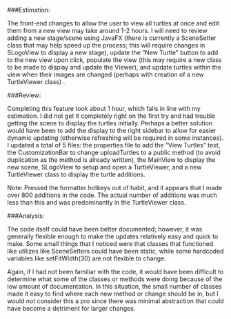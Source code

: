###Estimation: 

The front-end changes to allow the user to view all turtles at once and edit them from a new view may take around 1-2 hours. I will need to review adding a new stage/scene using JavaFX (there is currently a SceneSetter class that may help speed up the process; this will require changes in SLogoView to display a new stage), update the “New Turtle” button to add to the new view upon click, populate the view (this may require a new class to be made to display and update the Viewer), and update turtles within the view when their images are changed (perhaps with creation of a new TurtleViewer class) .

###Review: 

Completing this feature took about 1 hour, which falls in line with my estimation. I did not get it completely right on the first try and had trouble getting the scene to display the turtles initially. Perhaps a better solution would have been to add the display to the right sidebar to allow for easier dynamic updating (otherwise refreshing will be required in some instances). I updated a total of 5 files: the properties file to add the “View Turtles” text, the CustomizationBar to change uploadTurtles to a public method (to avoid duplication as the method is already written), the MainView to display the new scene, SLogoView to setup and open a TurtleViewer, and a new TurtleViewer class to display the turtle additions. 

Note: Pressed the formatter hotkeys out of habit, and it appears that I made over 800 additions in the code. The actual number of additions was much less than this and was predominantly in the TurtleViewer class.

###Analysis:

The code itself could have been better documented; however, it was generally flexible enough to make the updates relatively easy and quick to make. Some small things that I noticed were that classes that functioned like utilizes like SceneSetters could have been static, while some hardcoded variables like setFitWidth(30) are not flexible to change.

Again, if I had not been familiar with the code, it would have been difficult to determine what some of the classes or methods were doing because of the low amount of documentation. In this situation, the small number of classes made it easy to find where each new method or change should be in, but I would not consider this a pro since there was minimal abstraction that could have become a detriment for larger changes.
